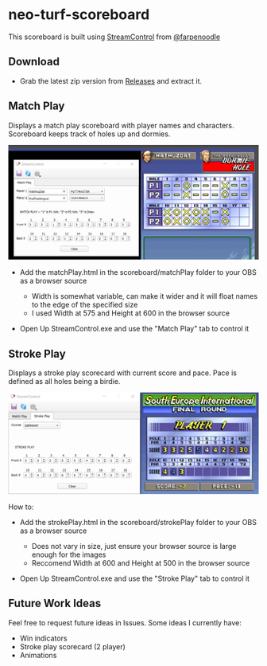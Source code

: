 neo-turf-scoreboard
===================
This scoreboard is built using [StreamControl](https://github.com/farpenoodle/StreamControl) from [@farpenoodle](https://github.com/farpenoodle)

Download
--------
- Grab the latest zip version from [Releases](https://github.com/siemenskyle/neo-turf-scoreboard/releases) and extract it.

Match Play
----------
Displays a match play scoreboard with player names and characters. Scoreboard keeps track of holes up and dormies.

![match](./doc/match.png)

- Add the matchPlay.html in the scoreboard/matchPlay folder to your OBS as a browser source
	- Width is somewhat variable, can make it wider and it will float names to the edge of the specified size
	- I used Width at 575 and Height at 600 in the browser source
	
- Open Up StreamControl.exe and use the "Match Play" tab to control it

Stroke Play
----------
Displays a stroke play scorecard with current score and pace. Pace is defined as all holes being a birdie.

![stroke](./doc/stroke.png)

How to:

- Add the strokePlay.html in the scoreboard/strokePlay folder to your OBS as a browser source
	- Does not vary in size, just ensure your browser source is large enough for the images
	- Reccomend Width at 600 and Height at 500 in the browser source
	
- Open Up StreamControl.exe and use the "Stroke Play" tab to control it


Future Work Ideas
-----------------
Feel free to request future ideas in Issues. Some ideas I currently have:
* Win indicators
* Stroke play scorecard (2 player)
* Animations
